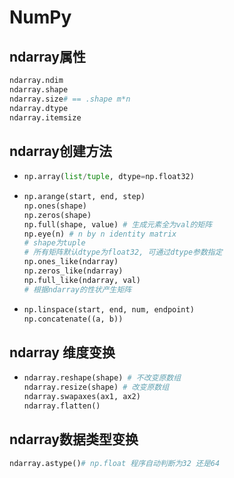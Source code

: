 # NumPy

## ndarray属性

```python
ndarray.ndim
ndarray.shape
ndarray.size# == .shape m*n
ndarray.dtype
ndarray.itemsize
```

## ndarray创建方法

* ```python
  np.array(list/tuple, dtype=np.float32)
  ```

* ```python
  np.arange(start, end, step)
  np.ones(shape)
  np.zeros(shape)
  np.full(shape, value) # 生成元素全为val的矩阵
  np.eye(n) # n by n identity matrix
  # shape为tuple 
  # 所有矩阵默认dtype为float32, 可通过dtype参数指定
  np.ones_like(ndarray)
  np.zeros_like(ndarray)
  np.full_like(ndarray, val)
  # 根据ndarray的性状产生矩阵
  ```

* ```python
  np.linspace(start, end, num, endpoint)
  np.concatenate((a, b))
  ```

## ndarray 维度变换

* ```python
  ndarray.reshape(shape) # 不改变原数组
  ndarray.resize(shape) # 改变原数组
  ndarray.swapaxes(ax1, ax2)
  ndarray.flatten()
  ```

## ndarray数据类型变换

```python
ndarray.astype()# np.float 程序自动判断为32 还是64
```


